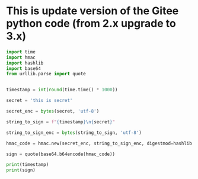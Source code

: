 # This is update version of the Gitee python code (from 2.x upgrade to 3.x)

```python
import time
import hmac
import hashlib
import base64
from urllib.parse import quote


timestamp = int(round(time.time() * 1000))

secret = 'this is secret'

secret_enc = bytes(secret, 'utf-8')

string_to_sign = f"{timestamp}\n{secret}"

string_to_sign_enc = bytes(string_to_sign, 'utf-8')

hmac_code = hmac.new(secret_enc, string_to_sign_enc, digestmod=hashlib.sha256).digest()

sign = quote(base64.b64encode(hmac_code))

print(timestamp)
print(sign)

```
